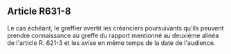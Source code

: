 Article R631-8
----
Le cas échéant, le greffier avertit les créanciers poursuivants qu'ils peuvent
prendre connaissance au greffe du rapport mentionné au deuxième alinéa de
l'article R. 621-3 et les avise en même temps de la date de l'audience.
